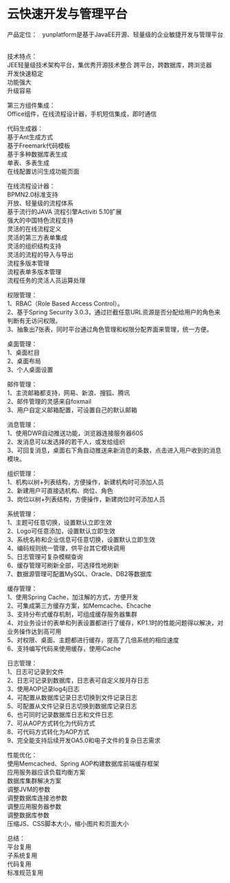 # 云快速开发与管理平台
产品定位：   
yunplatform是基于JavaEE开源、轻量级的企业敏捷开发与管理平台  

技术特点：  
JEE轻量级技术架构平台，集优秀开源技术整合
跨平台，跨数据库，跨浏览器  
开发快速稳定  
功能强大  
升级容易  

第三方组件集成：  
Office组件，在线流程设计器，手机短信集成，即时通信  

代码生成器：  
基于Ant生成方式  
基于Freemark代码模板  
基于多种数据库表生成  
单表、多表生成  
在线配置访问生成功能页面  

在线流程设计器：  
BPMN2.0标准支持  
开放、轻量级的流程体系  
基于流行的JAVA 流程引擎Activiti 5.10扩展  
强大的中国特色流程支持  
灵活的在线流程定义  
灵活的第三方表单集成  
灵活的组织结构支持  
灵活的流程的导入与导出  
流程多版本管理  
流程表单多版本管理  
流程任务的灵活人员运算处理  

权限管理：  
1、RBAC（Role Based Access Control）。  
2、基于Spring Security 3.0.3，通过拦截任意URL资源是否分配给用户的角色来判断有无访问权限。  
3、抽象出7张表，同时平台通过角色管理和权限分配界面来管理，统一方便。  

桌面管理：  
1、桌面栏目  
2、桌面布局  
3、个人桌面设置  

邮件管理：  
1、主流邮箱都支持，网易、新浪、搜狐、腾讯  
2、邮件管理的灵感来自foxmail  
3、用户自定义邮箱配置，可设置自己的默认邮箱  

消息管理：  
1、使用DWR自动推送功能，浏览器连接服务器60S  
2、发消息可以发选择的若干人，或发给组织  
3、可回复消息，桌面右下角自动推送来新消息的条数，点击进入用户收到的消息模块。  

组织管理：  
1、机构以树+列表结构，方便操作，新建机构时可添加人员  
2、新建用户可直接选机构、岗位、角色  
3、岗位以树+列表结构，方便操作，新建岗位时可添加人员  

系统管理：  
1、主题可任意切换，设置默认立即生效  
2、Logo可任意添加，设置默认立即生效  
3、系统名称和企业信息可任意切换，设置默认立即生效  
4、编码规则统一管理，供平台其它模块调用  
5、日志管理可复杂模糊查询  
6、缓存管理可刷新全部，可选择性地刷新  
7、数据源管理可配置MySQL、Oracle、DB2等数据库  

缓存管理：  
1、使用Spring Cache，加注解的方式，方便开发  
2、可集成第三方缓存方案，如Memcache、Ehcache  
3、支持分布式缓存机制，可组成缓存服务器集群  
4、对业务设计的表单和列表设置都进行了缓存，KP1.1时的性能问题得以解决，对业务操作达到高可用  
5、对权限、桌面、主题都进行缓存，提高了几倍系统的相应速度  
6、支持编写代码来使用缓存，使用iCache  

日志管理：  
1、日志可记录到文件  
2、日志可记录到数据库，日志表可自定义按月存日志  
3、使用AOP记录log4j日志  
4、可配置从数据库记录日志切换到文件记录日志  
5、可配置从文件记录日志切换到数据库记录日志  
6、也可同时记录数据库日志和文件日志  
7、可从AOP方式转化为代码方式  
8、可代码方式转化为AOP方式  
9、完全能支持后续开发OA5.0和电子文件的复杂日志需求  

性能优化：  
使用Memcached、Spring AOP构建数据库前端缓存框架  
应用服务器应该负载均衡方案  
数据库集群解决方案  
调整JVM的参数  
调整数据库连接池参数  
调整应用服务器参数  
调整数据库参数  
压缩JS、CSS脚本大小，缩小图片和页面大小  

总结：  
平台复用  
子系统复用  
代码复用  
标准规范复用  























